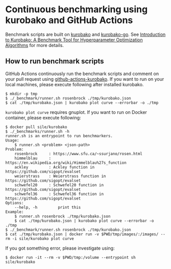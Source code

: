 # Continuous benchmarking using kurobako and GitHub Actions

Benchmark scripts are built on [kurobako](https://github.com/sile/kurobako) and [kurobako-go](https://github.com/sile/kurobako-go).
See [Introduction to Kurobako: A Benchmark Tool for Hyperparameter Optimization Algorithms](https://medium.com/optuna/kurobako-a2e3f7b760c7) for more details.

## How to run benchmark scripts

GitHub Actions continuously run the benchmark scripts and comment on your pull request using [github-actions-kurobako](https://github.com/c-bata/github-actions-kurobako).
If you want to run on your local machines, please execute following after installed kurobako.

```console
$ mkdir -p tmp
$ ./_benchmark/runner.sh rosenbrock ./tmp/kurobako.json
$ cat ./tmp/kurobako.json | kurobako plot curve --errorbar -o ./tmp
```

`kurobako plot curve` requires gnuplot. If you want to run on Docker container, please execute following:

```
$ docker pull sile/kurobako
$ ./_benchmarks/runner.sh -h
runner.sh is an entrypoint to run benchmarkers.
Usage:
    $ runner.sh <problem> <json-path>
Problem:
    rosenbrock     : https://www.sfu.ca/~ssurjano/rosen.html
    himmelblau     : https://en.wikipedia.org/wiki/Himmelblau%27s_function
    ackley         : Ackley function in https://github.com/sigopt/evalset
    weierstrass    : Weierstrass function in https://github.com/sigopt/evalset
    schwefel20     : Schwefel20 function in https://github.com/sigopt/evalset
    schwefel36     : Schwefel36 function in https://github.com/sigopt/evalset
Options:
    --help, -h         print this
Example:
    $ runner.sh rosenbrock ./tmp/kurobako.json
    $ cat ./tmp/kurobako.json | kurobako plot curve --errorbar -o ./tmp
$ ./_benchmark/runner.sh rosenbrock ./tmp/kurobako.json
$ cat ./tmp/kurobako.json | docker run -v $PWD/tmp/images/:/images/ --rm -i sile/kurobako plot curve
```

If you got something error, please investigate using:

```
$ docker run -it --rm -v $PWD/tmp:/volume --entrypoint sh sile/kurobako
```
